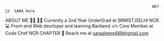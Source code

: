                                                                      HEY 🙋‍♀️  SARA here


ABOUT ME 🙎‍♀️
👩‍🎓 Currently a 2nd Year UnderGrad at SRMIST,DELHI NCR
💻 Front-end Web devrloper and learning Backend
<⁄> Core Member at Code Chef NCR CHAPTER
📧 Reach me at saraaleem489@gmail.com
